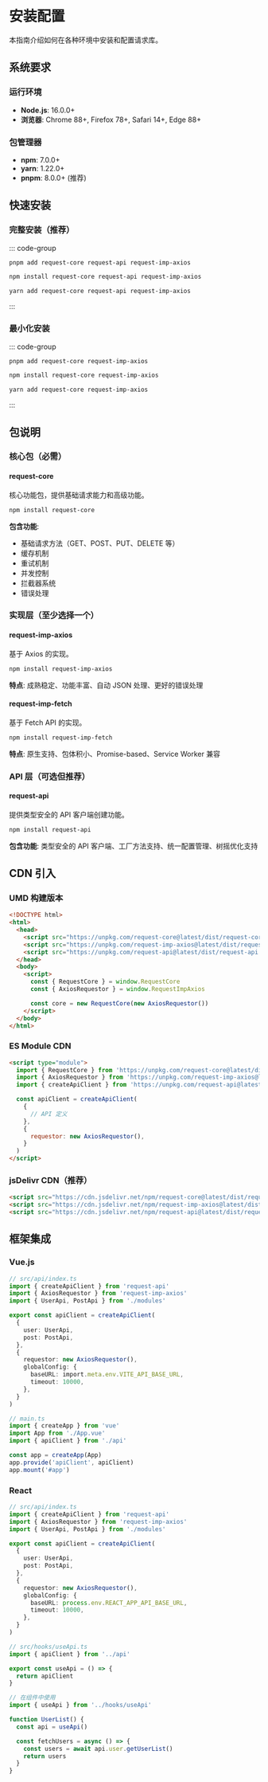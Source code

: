 # 安装配置

本指南介绍如何在各种环境中安装和配置请求库。

## 系统要求

### 运行环境

- **Node.js**: 16.0.0+
- **浏览器**: Chrome 88+, Firefox 78+, Safari 14+, Edge 88+

### 包管理器

- **npm**: 7.0.0+
- **yarn**: 1.22.0+
- **pnpm**: 8.0.0+ (推荐)

## 快速安装

### 完整安装（推荐）

::: code-group

```bash [pnpm]
pnpm add request-core request-api request-imp-axios
```

```bash [npm]
npm install request-core request-api request-imp-axios
```

```bash [yarn]
yarn add request-core request-api request-imp-axios
```

:::

### 最小化安装

::: code-group

```bash [pnpm]
pnpm add request-core request-imp-axios
```

```bash [npm]
npm install request-core request-imp-axios
```

```bash [yarn]
yarn add request-core request-imp-axios
```

:::

## 包说明

### 核心包（必需）

#### request-core

核心功能包，提供基础请求能力和高级功能。

```bash
npm install request-core
```

**包含功能**:

- 基础请求方法（GET、POST、PUT、DELETE 等）
- 缓存机制
- 重试机制
- 并发控制
- 拦截器系统
- 错误处理

### 实现层（至少选择一个）

#### request-imp-axios

基于 Axios 的实现。

```bash
npm install request-imp-axios
```

**特点**: 成熟稳定、功能丰富、自动 JSON 处理、更好的错误处理

#### request-imp-fetch

基于 Fetch API 的实现。

```bash
npm install request-imp-fetch
```

**特点**: 原生支持、包体积小、Promise-based、Service Worker 兼容

### API 层（可选但推荐）

#### request-api

提供类型安全的 API 客户端创建功能。

```bash
npm install request-api
```

**包含功能**: 类型安全的 API 客户端、工厂方法支持、统一配置管理、树摇优化支持

## CDN 引入

### UMD 构建版本

```html
<!DOCTYPE html>
<html>
  <head>
    <script src="https://unpkg.com/request-core@latest/dist/request-core.umd.js"></script>
    <script src="https://unpkg.com/request-imp-axios@latest/dist/request-imp-axios.umd.js"></script>
    <script src="https://unpkg.com/request-api@latest/dist/request-api.umd.js"></script>
  </head>
  <body>
    <script>
      const { RequestCore } = window.RequestCore
      const { AxiosRequestor } = window.RequestImpAxios

      const core = new RequestCore(new AxiosRequestor())
    </script>
  </body>
</html>
```

### ES Module CDN

```html
<script type="module">
  import { RequestCore } from 'https://unpkg.com/request-core@latest/dist/request-core.es.js'
  import { AxiosRequestor } from 'https://unpkg.com/request-imp-axios@latest/dist/request-imp-axios.es.js'
  import { createApiClient } from 'https://unpkg.com/request-api@latest/dist/request-api.es.js'

  const apiClient = createApiClient(
    {
      // API 定义
    },
    {
      requestor: new AxiosRequestor(),
    }
  )
</script>
```

### jsDelivr CDN（推荐）

```html
<script src="https://cdn.jsdelivr.net/npm/request-core@latest/dist/request-core.umd.js"></script>
<script src="https://cdn.jsdelivr.net/npm/request-imp-axios@latest/dist/request-imp-axios.umd.js"></script>
<script src="https://cdn.jsdelivr.net/npm/request-api@latest/dist/request-api.umd.js"></script>
```

## 框架集成

### Vue.js

```typescript
// src/api/index.ts
import { createApiClient } from 'request-api'
import { AxiosRequestor } from 'request-imp-axios'
import { UserApi, PostApi } from './modules'

export const apiClient = createApiClient(
  {
    user: UserApi,
    post: PostApi,
  },
  {
    requestor: new AxiosRequestor(),
    globalConfig: {
      baseURL: import.meta.env.VITE_API_BASE_URL,
      timeout: 10000,
    },
  }
)

// main.ts
import { createApp } from 'vue'
import App from './App.vue'
import { apiClient } from './api'

const app = createApp(App)
app.provide('apiClient', apiClient)
app.mount('#app')
```

### React

```typescript
// src/api/index.ts
import { createApiClient } from 'request-api'
import { AxiosRequestor } from 'request-imp-axios'
import { UserApi, PostApi } from './modules'

export const apiClient = createApiClient(
  {
    user: UserApi,
    post: PostApi,
  },
  {
    requestor: new AxiosRequestor(),
    globalConfig: {
      baseURL: process.env.REACT_APP_API_BASE_URL,
      timeout: 10000,
    },
  }
)

// src/hooks/useApi.ts
import { apiClient } from '../api'

export const useApi = () => {
  return apiClient
}

// 在组件中使用
import { useApi } from '../hooks/useApi'

function UserList() {
  const api = useApi()

  const fetchUsers = async () => {
    const users = await api.user.getUserList()
    return users
  }
}
```
